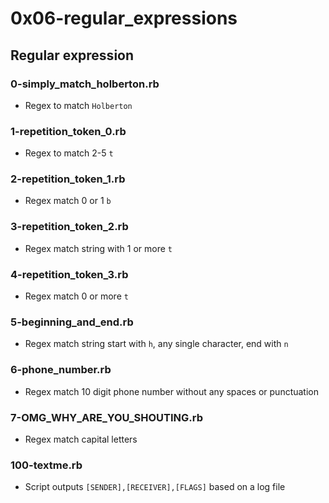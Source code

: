 # 0x06-regular_expressions

## Regular expression
### 0-simply_match_holberton.rb
* Regex to match `Holberton`

### 1-repetition_token_0.rb
* Regex to match 2-5 `t`

### 2-repetition_token_1.rb
* Regex match 0 or 1 `b`

### 3-repetition_token_2.rb
* Regex match string with 1 or more `t`

### 4-repetition_token_3.rb
* Regex match 0 or more `t`

### 5-beginning_and_end.rb
* Regex match string start with `h`, any single character, end with `n`

### 6-phone_number.rb
* Regex match 10 digit phone number without any spaces or punctuation

### 7-OMG_WHY_ARE_YOU_SHOUTING.rb
* Regex match capital letters

### 100-textme.rb
* Script outputs `[SENDER],[RECEIVER],[FLAGS]` based on a log file
